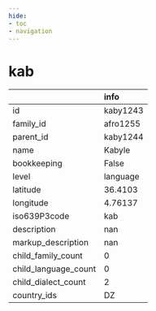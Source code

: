 ```yaml
---
hide:
- toc
- navigation
---
```

# kab
|                      | info     |
|:---------------------|:---------|
| id                   | kaby1243 |
| family_id            | afro1255 |
| parent_id            | kaby1244 |
| name                 | Kabyle   |
| bookkeeping          | False    |
| level                | language |
| latitude             | 36.4103  |
| longitude            | 4.76137  |
| iso639P3code         | kab      |
| description          | nan      |
| markup_description   | nan      |
| child_family_count   | 0        |
| child_language_count | 0        |
| child_dialect_count  | 2        |
| country_ids          | DZ       |